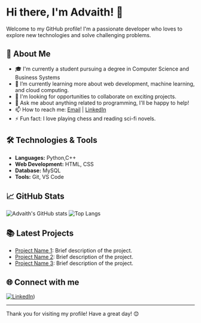 # Hi there, I'm Advaith! 👋

Welcome to my GitHub profile! I'm a passionate developer who loves to explore new technologies and solve challenging problems. 

## 🚀 About Me

- 🎓 I'm currently a student pursuing a degree in Computer Science and Business Systems
- 🌱 I’m currently learning more about web development, machine learning, and cloud computing.
- 💼 I'm looking for opportunities to collaborate on exciting projects.
- 💬 Ask me about anything related to programming, I'll be happy to help!
- 📫 How to reach me: [Email](mailto:advaithsmenon8@gmail.com) | [LinkedIn](https://www.linkedin.com/in/advaith-s-menon/)
- ⚡ Fun fact: I love playing chess and reading sci-fi novels.

## 🛠️ Technologies & Tools

- **Languages:**  Python,C++
- **Web Development:** HTML, CSS
- **Database:** MySQL
- **Tools:** Git, VS Code

## 📈 GitHub Stats

![Advaith's GitHub stats](https://github-readme-stats.vercel.app/api?username=Advaith190304&show_icons=true&theme=radical)
![Top Langs](https://github-readme-stats.vercel.app/api/top-langs/?username=Advaith190304&layout=compact&theme=radical)

## 📚 Latest Projects

- [Project Name 1](https://github.com/Advaith190304/project-name-1): Brief description of the project.
- [Project Name 2](https://github.com/Advaith190304/project-name-2): Brief description of the project.
- [Project Name 3](https://github.com/Advaith190304/project-name-3): Brief description of the project.

## 🌐 Connect with me

[![LinkedIn](https://img.shields.io/badge/-LinkedIn-blue?style=flat&logo=Linkedin&logoColor=white)](https://www.linkedin.com/in/advaith-s-menon/))

---

Thank you for visiting my profile! Have a great day! 😊

